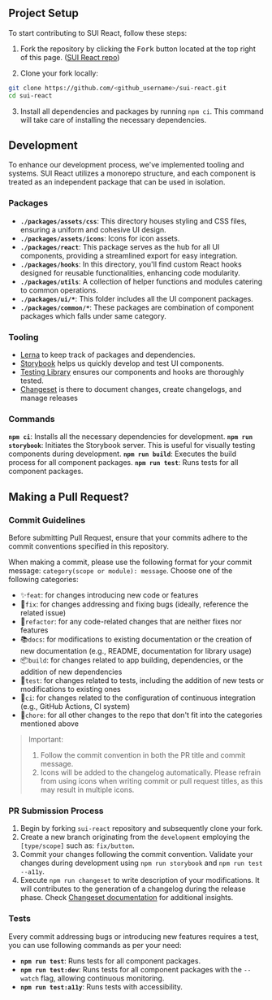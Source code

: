 ## Project Setup

To start contributing to SUI React, follow these steps:

1. Fork the repository by clicking the <kbd>Fork</kbd> button located at the top right of this page. ([SUI React repo](https://github.com/wpmudev/sui-react))

2. Clone your fork locally:

```sh
git clone https://github.com/<github_username>/sui-react.git
cd sui-react
```

3. Install all dependencies and packages by running `npm ci`. This command will take care of installing the necessary dependencies.

## Development

To enhance our development process, we've implemented tooling and systems. SUI React utilizes a monorepo structure, and each component is treated as an independent package that can be used in isolation.

### Packages
- **`./packages/assets/css`**: This directory houses styling and CSS files, ensuring a uniform and cohesive UI design.
- **`./packages/assets/icons`**: Icons for icon assets.
- **`./packages/react`**: This package serves as the hub for all UI components, providing a streamlined export for easy integration.
- **`./packages/hooks`**: In this directory, you'll find custom React hooks designed for reusable functionalities, enhancing code modularity.
- **`./packages/utils`**: A collection of helper functions and modules catering to common operations.
- **`./packages/ui/*`**: This folder includes all the UI component packages.
- **`./packages/common/*`**: These packages are combination of component packages which falls under same category.

### Tooling

- [Lerna](https://lerna.js.org/) to keep track of packages and dependencies.
- [Storybook](https://storybook.js.org/) helps us quickly develop and test UI components.
- [Testing Library](https://testing-library.com/)  ensures our components and hooks are thoroughly tested.
- [Changeset](https://github.com/atlassian/changesets) is there to document changes, create changelogs, and manage releases

### Commands

**`npm ci`**: Installs all the necessary dependencies for development.
**`npm run storybook`**: Initiates the Storybook server. This is useful for visually testing components during development.
**`npm run build`**: Executes the build process for all component packages.
**`npm run test`**: Runs tests for all component packages.

## Making a Pull Request?

### Commit Guidelines

Before submitting Pull Request, ensure that your commits adhere to the commit conventions specified in this repository.

When making a commit, please use the following format for your commit message: `category(scope or module): message`. Choose one of the following categories:


- ✨`feat`: for changes introducing new code or features
- 🐛`fix`: for changes addressing and fixing bugs (ideally, reference the related issue)
- 🔨`refactor`: for any code-related changes that are neither fixes nor features
- 📚`docs`: for modifications to existing documentation or the creation of new documentation (e.g., README, documentation for library usage)
- 📦`build`: for changes related to app building, dependencies, or the addition of new dependencies
- 🚨`test`: for changes related to tests, including the addition of new tests or modifications to existing ones
- 👷`ci`: for changes related to the configuration of continuous integration (e.g., GitHub Actions, CI system)
- 🔧`chore`: for all other changes to the repo that don't fit into the categories mentioned above

> Important: 
> 1. Follow the commit convention in both the PR title and commit message.
> 2. Icons will be added to the changelog automatically. Please refrain from using icons when writing commit or pull request titles, as this may result in multiple icons.

### PR Submission Process

1. Begin by forking `sui-react` repository and subsequently clone your fork.
2. Create a new branch originating from the `development` employing the `[type/scope]` such as: `fix/button`.
3. Commit your changes following the commit convention. Validate your changes during development using `npm run storybook` and `npm run test --a11y`.
4. Execute `npm run changeset` to write description of your modifications. It will contributes to the generation of a changelog during the release phase. Check [Changeset documentation](https://github.com/atlassian/changesets/tree/master/packages/cli) for additional insights.

### Tests

Every commit addressing bugs or introducing new features requires a test, you can use following commands as per your need:

- **`npm run test`**: Runs tests for all component packages.
- **`npm run test:dev`**: Runs tests for all component packages with the `--watch` flag, allowing continuous monitoring.
- **`npm run test:a11y`**: Runs tests with accessibility.
